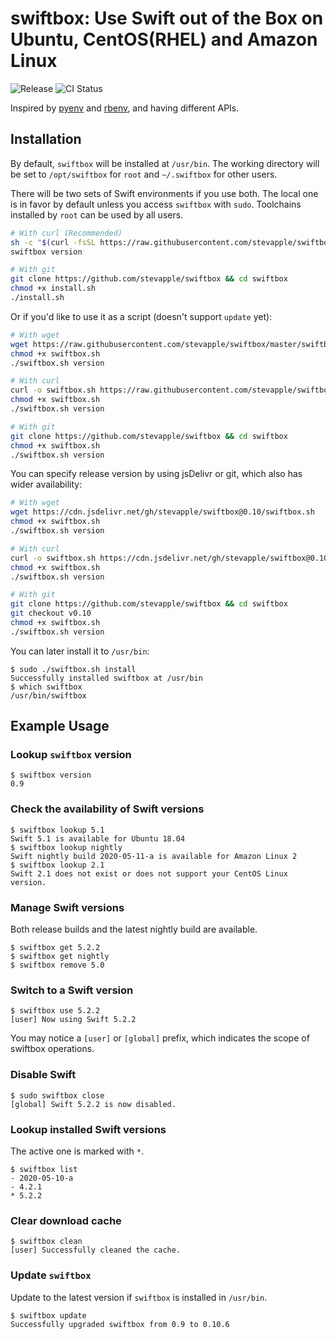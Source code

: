 # swiftbox: Use Swift out of the Box on Ubuntu, CentOS(RHEL) and Amazon Linux

![Release](https://img.shields.io/github/v/release/stevapple/swiftbox?logo=github) ![CI Status](https://github.com/stevapple/swiftbox/workflows/CI/badge.svg)

Inspired by [pyenv](https://github.com/pyenv/pyenv) and [rbenv](https://github.com/rbenv/rbenv), and having different APIs.

## Installation

By default, `swiftbox` will be installed at `/usr/bin`. The working directory will be set to `/opt/swiftbox` for `root` and `~/.swiftbox` for other users.

There will be two sets of Swift environments if you use both. The local one is in favor by default unless you access `swiftbox` with `sudo`. Toolchains installed by `root` can be used by all users.

```bash
# With curl (Recommended)
sh -c "$(curl -fsSL https://raw.githubusercontent.com/stevapple/swiftbox/master/install.sh)"
swiftbox version

# With git
git clone https://github.com/stevapple/swiftbox && cd swiftbox
chmod +x install.sh
./install.sh
```

Or if you'd like to use it as a script (doesn't support `update` yet):

```bash
# With wget
wget https://raw.githubusercontent.com/stevapple/swiftbox/master/swiftbox.sh
chmod +x swiftbox.sh
./swiftbox.sh version

# With curl
curl -o swiftbox.sh https://raw.githubusercontent.com/stevapple/swiftbox/master/swiftbox.sh
chmod +x swiftbox.sh
./swiftbox.sh version

# With git
git clone https://github.com/stevapple/swiftbox && cd swiftbox
chmod +x swiftbox.sh
./swiftbox.sh version
```

You can specify release version by using jsDelivr or git, which also has wider availability:

```bash
# With wget
wget https://cdn.jsdelivr.net/gh/stevapple/swiftbox@0.10/swiftbox.sh
chmod +x swiftbox.sh
./swiftbox.sh version

# With curl
curl -o swiftbox.sh https://cdn.jsdelivr.net/gh/stevapple/swiftbox@0.10/swiftbox.sh
chmod +x swiftbox.sh
./swiftbox.sh version

# With git
git clone https://github.com/stevapple/swiftbox && cd swiftbox
git checkout v0.10
chmod +x swiftbox.sh
./swiftbox.sh version
```

You can later install it to `/usr/bin`:

```console
$ sudo ./swiftbox.sh install
Successfully installed swiftbox at /usr/bin
$ which swiftbox
/usr/bin/swiftbox
```

## Example Usage

### Lookup `swiftbox` version

```console
$ swiftbox version
0.9
```

### Check the availability of Swift versions

```console
$ swiftbox lookup 5.1
Swift 5.1 is available for Ubuntu 18.04
$ swiftbox lookup nightly
Swift nightly build 2020-05-11-a is available for Amazon Linux 2
$ swiftbox lookup 2.1
Swift 2.1 does not exist or does not support your CentOS Linux version.
```

### Manage Swift versions

Both release builds and the latest nightly build are available.

```console
$ swiftbox get 5.2.2
$ swiftbox get nightly
$ swiftbox remove 5.0
```

### Switch to a Swift version

```console
$ swiftbox use 5.2.2
[user] Now using Swift 5.2.2
```

You may notice a `[user]` or `[global]` prefix, which indicates the scope of swiftbox operations.

### Disable Swift

```console
$ sudo swiftbox close
[global] Swift 5.2.2 is now disabled.
```

### Lookup installed Swift versions

The active one is marked with `*`.

```console
$ swiftbox list
- 2020-05-10-a
- 4.2.1
* 5.2.2
```

### Clear download cache

```console
$ swiftbox clean
[user] Successfully cleaned the cache.
```

### Update `swiftbox`

Update to the latest version if `swiftbox` is installed in `/usr/bin`.

```console
$ swiftbox update
Successfully upgraded swiftbox from 0.9 to 0.10.6
```
